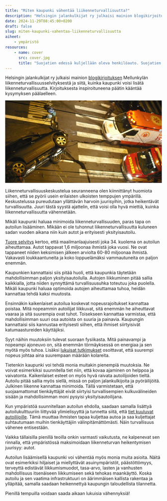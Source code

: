 ```yaml
---
title: "Miten kaupunki vähentää liikenneturvallisuutta?"
description: "Helsingin jalankulkijat ry julkaisi mainion blogikirjoituksen Mellunkylän liikenneturvallisuusselvityksestä ja siitä, kuinka kaupunki voisi lisätä liikenneturvallisuutta. Kirjoituksesta inspiroituneena päätin kääntää kysymyksen päälaelleen."
date: 2024-11-29T08:45:00+0200
draft: false
slug: miten-kaupunki-vahentaa-liikenneturvallisuutta
aiheet:
    - ympäristö
resources:
    - name: cover
      src: cover.jpg
      title: "Suojatien edessä kuljellään oleva henkilöauto. Suojatien päälle on pysäköity kaksi ambulanssia. Niiden vieressä kävelee henkilö."
---
```

Helsingin jalankulkijat ry julkaisi mainion [blogikirjoituksen](https://jalankulkijat.fi/ajankohtaista/miten-kaupunki-lisaa-liikenneturvallisuutta/) Mellunkylän liikenneturvallisuusselvityksestä ja siitä, kuinka kaupunki voisi lisätä liikenneturvallisuutta. Kirjoituksesta inspiroituneena päätin kääntää kysymyksen päälaelleen.

<!--more-->

![Suojatien edessä kuljellään oleva henkilöauto. Suojatien päälle on pysäköity kaksi ambulanssia. Niiden vieressä kävelee henkilö.](cover.jpg "Kuva: Guto Araki")

Liikenneturvallisuuskeskustelua seuranneena olen kiinnittänyt huomiota siihen, että se pyörii usein erilaisten ulkoisten temppujen ympärillä. Keskustelussa pureudutaan yllättävän harvoin juurisyihin, jotka heikentävät turvallisuutta. Juuri tästä syystä ajattelin, että voisi olla hyvä miettiä, kuinka liikenneturvallisuutta vähennetään.

Mikäli kaupunki haluaa minimoida liikenneturvallisuuden, paras tapa on autoilun lisääminen. Mikään ei ole tuhonnut liikenneturvallisuutta kuluneen sadan vuoden aikana niin kuin autot ja erityisesti yksityisautoilu.

[Tuore selvitys](https://www.sciencedirect.com/science/article/pii/S0966692324000267) kertoo, että maailmanlaajuisesti joka 34. kuolema on autoilun aiheuttamaa. Autot tappavat 1,6 miljoonaa ihmistä joka vuosi. Ne ovat tappaneet niiden keksimisen jälkeen arviolta 60-80 miljoonaa ihmistä. Vakavasti loukkaantuneita ja koko loppuelämäksi vammautuneita on paljon enemmän.

Kaupunkien kannattaisi siis pitää huoli, että kaupunkia täytetään mahdollisimman paljon yksityisautoilulla. Autojen liikkuminen pitää sallia kaikkialla, jotta niiden synnyttämä turvallisuusuhka toteutuu joka puolella. Mikäli kaupunki haluaa optimoida autojen aiheuttamaa tuhoa, heidän kannattaa tehdä kaksi muutosta. 

Ensinnäkin kaikenlaiset autoilua koskevat nopeusrajoitukset kannattaa poistaa. Mitä nopeammin autoilijat liikkuvat, sitä enemmän he aiheuttavat vaaraa ja sitä suurempia ovat tuhot. Toisekseen kannattaa varmistaa, että mahdollisimman suuri osa autoista on suuria ja painavia. Kaupungin kannattaisi siis kannustaa erityisesti siihen, että ihmiset siirtyisivät katumaastureiden käyttäjiksi.

Syyt näihin muutoksiin tulevat suoraan fysiikasta. Mitä painavampi ja nopeampi ajoneuvo on, sitä enemmän törmäyksessä on energiaa ja sen myötä myös tuhoa. Lisäksi [lukuisat tutkimukset](https://www.researchgate.net/publication/371488294_An_Assessment_of_the_Relationship_Between_Speed_and_Road_Safety) osoittavat, että suurempi nopeus johtaa aina suurempaan määrään kolareita.

Tietenkin kaupunki voi tehdä monia muitakin pienempiä muutoksia. Ne voivat esimerkiksi suunnitella tiet niin, että kovaa ajaminen on helppoa ja vaivatonta. Kaikenlaiset esteet on myös hyvä raivata autoilijoiden tieltä. Autoilu pitää sallia myös siellä, missä on paljon jalankulkijoita ja pyöräilijöitä. Julkinen liikenne kannattaa minimoida. Tällä varmistetaan, että suojaamattomat tienkäyttäjät eivät siirtyisi turvallisempien kulkuvälineiden sisään ja mahdollisimman moni pysyisi yksityisautoilijana.

Kun ympäristöä suunnitellaan autoilun ehdolla, saadaan samalla lisättyä autoilukulttuuriin liittyvää ylimielisyyttä ja tunnetta siitä, että [tiet kuuluvat autoilijoille](https://acrs.org.au/wp-content/uploads/Study-Finds-Culture-of-Entitlement-Exists-Amongst-ACT-Motorists.pdf). Tämä muuttaa ihmisten tapaa kuljettaa autoa ja saa kuljettajat suhtautumaan muihin tienkäyttäjiin välinpitämättömästi. Näin turvallisuus vähenee entisestään.

Vaikka tällaisilla pienillä teoilla onkin varmasti vaikutusta, ne kalpenevat sen rinnalla, että ympäristössä maksimoidaan liikenneturvan heikentymisen juurisyy: autot.

Autoilun lisäämisellä kaupunki voi vähentää myös monia muita asioita. Näitä ovat esimerkiksi hiljaiset ja miellyttävät asuinympäristöt, päästöttömyys, terveyttä edistävät liikkumismuodot, tasa-arvo, lasten ja vanhusten mahdollisuus itsenäiseen liikkumiseen sekä tehokas maankäyttö. Koska autoilu ja sen vaatima infrastruktuuri on äärimmäisen kallista rakentaa ja ylläpitää, samalla saadaan heikennettyä kaupungin taloudellista tilannetta.

Pienillä tempuilla voidaan saada aikaan lukuisia vähennyksiä!

